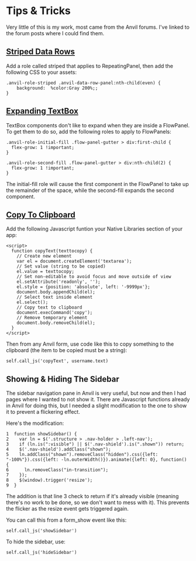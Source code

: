 # Tips & Tricks

Very little of this is my work, most came from the Anvil forums.  I've linked to the forum posts where I could find them.

## [Striped Data Rows](https://anvil.works/forum/t/alternate-row-colors-add-timestamp-on-check-event/4651/3)

Add a role called striped that applies to RepeatingPanel, then add the following CSS to your assets:

```
.anvil-role-striped .anvil-data-row-panel:nth-child(even) {
    background:  %color:Gray 200%;;
}
```

## [Expanding TextBox](https://anvil.works/forum/t/expandable-text-boxes/6059/8)

TextBox components don't like to expand when they are inside a FlowPanel.  To get them to do so, add the following roles to apply to FlowPanels:

```
.anvil-role-initial-fill .flow-panel-gutter > div:first-child {
  flex-grow: 1 !important;
}
```

```
.anvil-role-second-fill .flow-panel-gutter > div:nth-child(2) {
  flex-grow: 1 !important;
}
```

The initial-fill role will cause the first component in the FlowPanel to take up the remainder of the space, while the second-fill expands the second component.  

## [Copy To Clipboard](https://anvil.works/forum/t/copy-to-clipboard-button/1817/10)

Add the following Javascript funtion your Native Libraries section of your app:

```
<script>
  function copyText(texttocopy) {
    // Create new element
    var el = document.createElement('textarea');
    // Set value (string to be copied)
    el.value = texttocopy;
    // Set non-editable to avoid focus and move outside of view
    el.setAttribute('readonly', '');
    el.style = {position: 'absolute', left: '-9999px'};
    document.body.appendChild(el);
    // Select text inside element
    el.select();
    // Copy text to clipboard
    document.execCommand('copy');
    // Remove temporary element
    document.body.removeChild(el);
  }    
</script>
```
  
Then from any Anvil form, use code like this to copy something to the clipboard (the item to be copied must be a string):

```
self.call_js('copyText', username.text)
```

## Showing & Hiding The Sidebar

The sidebar navigation pane in Anvil is very useful, but now and then I had pages where I wanted to not show it.  There are Javascript functions already in Anvil for 
doing this, but I needed a slight modification to the one to show it to prevent a flickering effect.

Here's the modification:

```
1  function showSidebar() {
2    var ln = $('.structure > .nav-holder > .left-nav');
3    if (ln.is(":visible") || $('.nav-shield').is(".shown")) return;
4    $('.nav-shield').addClass("shown");
5    ln.addClass("shown").removeClass("hidden").css({left: "-100%"}).css({left: -ln.outerWidth()}).animate({left: 0}, function() {
6      ln.removeClass("in-transition");
7    });
8    $(window).trigger('resize');
9  }
```

The addition is that line 3 check to return if it's already visible (meaning there's no work to be done, so we don't want to mess with it).  This prevents the flicker as the resize event gets triggered again.

You can call this from a form_show event like this:

```
self.call_js('showSidebar')
```

To hide the sidebar, use:

```
self.call_js('hideSidebar')
```
